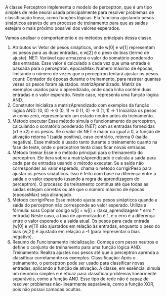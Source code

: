 A classe Perceptron implementa o modelo de perceptron, que é um tipo simples de rede neural usada principalmente para resolver problemas de classificação linear, como funções lógicas. Ela funciona ajustando pesos sinápticos através de um processo de treinamento para que as saídas estejam o mais próximo possível dos valores esperados.

Vamos analisar o comportamento e os métodos principais dessa classe.

1. Atributos
w: Vetor de pesos sinápticos, onde w[0] e w[1] representam os pesos para as duas entradas, e w[2] é o peso do bias (termo de ajuste).
NET: Variável que armazena o valor do somatório ponderado das entradas. Esse valor é calculado a cada vez que uma entrada é passada para o perceptron.
epocasMax: Número máximo de épocas, limitando o número de vezes que o perceptron tentará ajustar os pesos.
count: Contador de épocas durante o treinamento, para rastrear quantas vezes os pesos foram ajustados.
matrizAprendizado: Matriz de exemplos usados para o aprendizado, onde cada linha contém duas entradas e o valor esperado. Neste caso, representa uma função lógica AND.
2. Construtor
Inicializa a matrizAprendizado com exemplos da função lógica AND:
(0, 0) -> 0
(0, 1) -> 0
(1, 0) -> 0
(1, 1) -> 1
Inicializa os pesos w como zero, representando um estado neutro antes do treinamento.
3. Método executar
Esse método simula o funcionamento do perceptron, calculando o somatório ponderado (NET) com as entradas fornecidas (x1 e x2) e os pesos.
Se o valor de NET é maior ou igual a 0, a função de ativação retorna 1 (saída positiva), caso contrário, retorna 0 (saída negativa).
Esse método é usado tanto durante o treinamento quanto na fase de teste, onde o perceptron tenta classificar novas entradas.
4. Método treinar
Esse é o método principal para o treinamento do perceptron.
Ele itera sobre a matrizAprendizado e calcula a saída para cada par de entradas usando o método executar.
Se a saída não corresponder ao valor esperado, chama o método corrigirPeso para ajustar os pesos sinápticos. Isso é feito com base na diferença entre a saída e o valor esperado (usando a regra de aprendizagem do perceptron).
O processo de treinamento continua até que todas as saídas estejam corretas ou até que o número máximo de épocas (epocasMax) seja alcançado.
5. Método corrigirPeso
Esse método ajusta os pesos sinápticos quando a saída do perceptron não corresponde ao valor esperado.
Utiliza a fórmula:
scss
Copiar código
w[i] = w[i] + (taxa_aprendizagem * erro * entrada)
Neste caso, a taxa de aprendizado é 1, e o erro é a diferença entre o valor esperado e a saída atual.
Os pesos para cada entrada (w[0] e w[1]) são ajustados em relação às entradas, enquanto o peso do bias (w[2]) é ajustado em relação a -1 (para representar o bias negativo).
6. Resumo do Funcionamento
Inicialização: Começa com pesos neutros e define o conjunto de treinamento para uma função lógica AND.
Treinamento: Realiza ajustes nos pesos até que o perceptron aprenda a classificar corretamente os exemplos.
Classificação: Após o treinamento, o perceptron pode ser usado para classificar novas entradas, aplicando a função de ativação.
A classe, em essência, simula um neurônio simples e é eficaz para classificar problemas linearmente separáveis, como a função AND. Esse tipo de rede não é capaz de resolver problemas não-linearmente separáveis, como a função XOR, pois não possui camadas ocultas.
